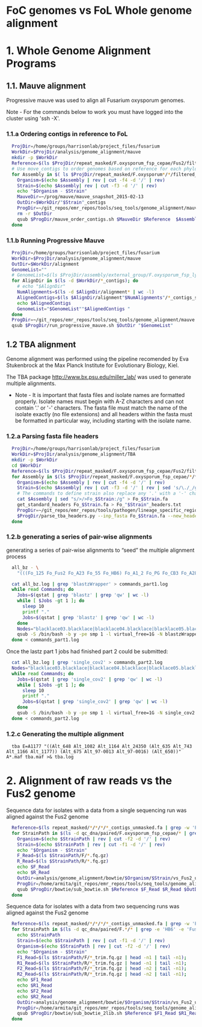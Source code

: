 
# FoC genomes vs FoL Whole genome alignment


# 1. Whole Genome Alignment Programs

##  1.1. Mauve alignment

Progressive mauve was used to align all Fusarium oxysporum genomes.

Note - For the commands below to work you must have logged into the cluster using
        'ssh -X'.

### 1.1.a Ordering contigs in reference to FoL

```bash
  ProjDir=/home/groups/harrisonlab/project_files/fusarium
  WorkDir=$ProjDir/analysis/genome_alignment/mauve
  mkdir -p $WorkDir
  Reference=$(ls $ProjDir/repeat_masked/F.oxysporum_fsp_cepae/Fus2/filtered_contigs_repmask/Fus2_contigs_softmasked.fa)
  # Use move_contigs to order genomes based on reference for each phylogroup
  for Assembly in $( ls $ProjDir/repeat_masked/F.oxysporum*/*/filtered_contigs_repmask/*_contigs_softmasked.fa $ProjDir/assembly/external_group/F.oxysporum_fsp_lycopersici/4287_chromosomal/ensembl/Fusarium_oxysporum_chromosome_and_additional_contigs.fa $ProjDir/assembly/external_group/F.oxysporum/fo47/broad/fusarium_oxysporum_fo47_1_supercontigs.fasta | grep -v -e 'Fus2' -e 'pisi' -e 'narcissi' -e 'HB17'); do
    Organism=$(echo $Assembly | rev | cut -f4 -d '/' | rev)
    Strain=$(echo $Assembly| rev | cut -f3 -d '/' | rev)
    echo "$Organism - $Strain"
    MauveDir=~/prog/mauve/mauve_snapshot_2015-02-13
    OutDir=$WorkDir/"$Strain"_contigs
    ProgDir=~/git_repos/emr_repos/tools/seq_tools/genome_alignment/mauve
    rm -r $OutDir
    qsub $ProgDir/mauve_order_contigs.sh $MauveDir $Reference  $Assembly $OutDir
  done
```

### 1.1.b Running Progressive Mauve

```bash
  ProjDir=/home/groups/harrisonlab/project_files/fusarium
  WorkDir=$ProjDir/analysis/genome_alignment/mauve
  OutDir=$WorkDir/alignment
  GenomeList=""
  # GenomeList=$(ls $ProjDir/assembly/external_group/F.oxysporum_fsp_lycopersici/4287_chromosomal/ensembl/Fusarium_oxysporum_chromosome_and_additional_contigs.fa $ProjDir/assembly/external_group/F.oxysporum/fo47/broad/fusarium_oxysporum_fo47_1_supercontigs.fasta)
  for AlignDir in $(ls -d $WorkDir/*_contigs); do
    # echo "$AlignDir"
    NumAlignments=$(ls -d $AlignDir/alignment* | wc -l)
    AlignedContigs=$(ls $AlignDir/alignment"$NumAlignments"/*_contigs_softmasked.fa)
    echo $AlignedContigs
    GenomeList="$GenomeList""$AlignedContigs "
  done
  ProgDir=~/git_repos/emr_repos/tools/seq_tools/genome_alignment/mauve
  qsub $ProgDir/run_progressive_mauve.sh $OutDir "$GenomeList"
```


## 1.2 TBA alignment


Genome alignment was performed using the pipeline recomended by Eva Stukenbrock
at the Max Planck Institute for Evolutionary Biology, Kiel.

The TBA package http://www.bx.psu.edu/miller_lab/ was used to generate multiple
alignments.

* Note - It is important that fasta files and isolate names are formatted properly. Isolate names must begin with A-Z characters and can not contain '.' or '-' characters. The fasta file must match the name of the isolate exactly (no file extensions) and all headers within the fasta must be formatted in particular way, including starting with the isolate name.


### 1.2.a Parsing fasta file headers



```bash
  ProjDir=/home/groups/harrisonlab/project_files/fusarium
  WorkDir=$ProjDir/analysis/genome_alignment/TBA
  mkdir -p $WorkDir
  cd $WorkDir
  Reference=$(ls $ProjDir/repeat_masked/F.oxysporum_fsp_cepae/Fus2/filtered_contigs_repmask/Fus2_contigs_softmasked.fa)
  for Assembly in $(ls $ProjDir/repeat_masked/F.oxysporum_fsp_cepae/*/filtered_contigs_repmask/*_contigs_softmasked.fa $ProjDir/assembly/external_group/F.oxysporum_fsp_lycopersici/4287_chromosomal/ensembl/Fusarium_oxysporum_chromosome_and_additional_contigs.fa $ProjDir/assembly/external_group/F.oxysporum/fo47/broad/fusarium_oxysporum_fo47_1_supercontigs.fasta | grep -v -e 'edited' -e 'pisi' -e 'narcissi' -e 'HB17'); do
    Organism=$(echo $Assembly | rev | cut -f4 -d '/' | rev)
    Strain=$(echo $Assembly| rev | cut -f3 -d '/' | rev | sed 's/\./_/g' | sed 's/-/_/g')
    # The commands to define strain also replace any '.' with a '-' character.
    cat $Assembly | sed "s/>/>Fo_$Strain:/g" > Fo_$Strain.fa
    get_standard_headers Fo_$Strain.fa > Fo_"$Strain"_headers.txt
    ProgDir=~/git_repos/emr_repos/tools/pathogen/lineage_specific_regions
    $ProgDir/parse_tba_headers.py --inp_fasta Fo_$Strain.fa --new_headers Fo_"$Strain"_headers.txt > Fo_$Strain
  done
```


### 1.2.b generating a series of pair-wise alignments

generating a series of pair-wise alignments to “seed” the multiple alignment process


```bash
  all_bz - \
    "(((Fo_125 Fo_Fus2 Fo_A23 Fo_55 Fo_HB6) Fo_A1_2 Fo_PG Fo_CB3 Fo_A28 Fo_D2 Fo_fo47) (Fo_4287) (Fo_A13))" >& all_bz.log

  cat all_bz.log | grep 'blastzWrapper' > commands_part1.log
  while read Commands; do
    Jobs=$(qstat | grep 'blastz' | grep 'qw' | wc -l)
    while [ $Jobs -gt 1 ]; do
      sleep 10
      printf "."
      Jobs=$(qstat | grep 'blastz' | grep 'qw' | wc -l)
    done
    Nodes="blacklace03.blacklace|blacklace04.blacklace|blacklace05.blacklace|blacklace06.blacklace|blacklace07.blacklace|blacklace08.blacklace|blacklace09.blacklace|blacklace10.blacklace"
    qsub -S /bin/bash -b y -pe smp 1 -l virtual_free=1G -N blastzWrapper -l h="$Nodes" -cwd "$Commands"
  done < commands_part1.log
```

Once the lastz part 1 jobs had finished part 2 could be submitted:

```bash
  cat all_bz.log | grep 'single_cov2' > commands_part2.log
  Nodes="blacklace03.blacklace|blacklace04.blacklace|blacklace05.blacklace|blacklace06.blacklace|blacklace07.blacklace|blacklace08.blacklace|blacklace09.blacklace|blacklace10.blacklace"
  while read Commands; do
    Jobs=$(qstat | grep 'single_cov2' | grep 'qw' | wc -l)
    while [ $Jobs -gt 1 ]; do
      sleep 10
      printf "."
      Jobs=$(qstat | grep 'single_cov2' | grep 'qw' | wc -l)
    done
    qsub -S /bin/bash -b y -pe smp 1 -l virtual_free=1G -N single_cov2 -l h="$Nodes" -cwd "$Commands"
  done < commands_part2.log
```

### 1.2.c Generating the multiple alignment

```
  tba E=A1177 "((Alt_648 Alt_1082 Alt_1164 Alt_24350 (Alt_635 Alt_743 Alt_1166 Alt_1177)) (Alt_675 Alt_97-0013 Alt_97-0016) (Alt_650))" A*.maf tba.maf >& tba.log
```


# 2. Alignment of raw reads vs the Fus2 genome

Sequence data for isolates with a data from a single sequencing run was aligned
against the Fus2 genome

```bash
  Reference=$(ls repeat_masked/*/*/*/*_contigs_unmasked.fa | grep -w 'Fus2_canu_new')
  for StrainPath in $(ls -d qc_dna/paired/F.oxysporum_fsp_cepae/* | grep -v 'HB6' | grep -v 'HB17' | grep -v 'Fus2'); do
    Organism=$(echo $StrainPath | rev | cut -f2 -d '/' | rev)
    Strain=$(echo $StrainPath | rev | cut -f1 -d '/' | rev)
    echo "$Organism - $Strain"
    F_Read=$(ls $StrainPath/F/*.fq.gz)
    R_Read=$(ls $StrainPath/R/*.fq.gz)
    echo $F_Read
    echo $R_Read
    OutDir=analysis/genome_alignment/bowtie/$Organism/$Strain/vs_Fus2_unmasked
    ProgDir=/home/armita/git_repos/emr_repos/tools/seq_tools/genome_alignment
    qsub $ProgDir/bowtie/sub_bowtie.sh $Reference $F_Read $R_Read $OutDir $Strain
  done
```

Sequence data for isolates with a data from two sequencing runs was aligned
against the Fus2 genome

```bash
  Reference=$(ls repeat_masked/*/*/*/*_contigs_unmasked.fa | grep -w 'Fus2_canu_new')
  for StrainPath in $(ls -d qc_dna/paired/F.*/* | grep -e 'HB6' -e 'Fus2'); do
    echo $StrainPath
    Strain=$(echo $StrainPath | rev | cut -f1 -d '/' | rev)
    Organism=$(echo $StrainPath | rev | cut -f2 -d '/' | rev)
    echo "$Organism - $Strain"
    F1_Read=$(ls $StrainPath/F/*_trim.fq.gz | head -n1 | tail -n1);
    R1_Read=$(ls $StrainPath/R/*_trim.fq.gz | head -n1 | tail -n1);
    F2_Read=$(ls $StrainPath/F/*_trim.fq.gz | head -n2 | tail -n1);
    R2_Read=$(ls $StrainPath/R/*_trim.fq.gz | head -n2 | tail -n1);
    echo $F1_Read
    echo $R1_Read
    echo $F2_Read
    echo $R2_Read
    OutDir=analysis/genome_alignment/bowtie/$Organism/$Strain/vs_Fus2_unmasked
    ProgDir=/home/armita/git_repos/emr_repos/tools/seq_tools/genome_alignment
    qsub $ProgDir/bowtie/sub_bowtie_2lib.sh $Reference $F1_Read $R1_Read $F2_Read $R2_Read $OutDir $Strain
  done
```
